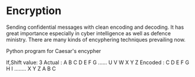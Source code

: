 # Encryption
Sending confidential messages with clean encoding and decoding.
It has great importance especially in cyber intelligence as well as defence ministry. There are many kinds of encyphering techniques prevailing now. 

Python program for Caesar's encypher

If,Shift value: 3 
Actual  : A B C D E F G ...... U V W X Y Z 
Encoded : C D E F G H I ........ X Y Z A B C  

